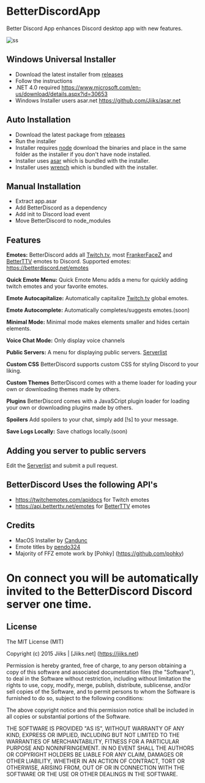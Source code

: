 # BetterDiscordApp
Better Discord App enhances Discord desktop app with new features.

![ss](http://i.imgur.com/P0XEyp6.jpg)

## Windows Universal Installer
* Download the latest installer from [releases](https://github.com/Jiiks/BetterDiscordApp/releases)
* Follow the instructions
* .NET 4.0 required https://www.microsoft.com/en-us/download/details.aspx?id=30653
* Windows Installer users asar.net https://github.com/Jiiks/asar.net

## Auto Installation
* Download the latest package from [releases](https://github.com/Jiiks/BetterDiscordApp/releases)
* Run the installer
* Installer requires [node](https://nodejs.org/en/download/) download the binaries and place in the same folder as the installer if you don't have node installed.
* Installer uses [asar](https://github.com/atom/asar) which is bundled with the installer.
* Installer uses [wrench](https://github.com/ryanmcgrath/wrench-js) which is bundled with the installer.

## Manual Installation
* Extract app.asar
* Add BetterDiscord as a dependency
* Add init to Discord load event
* Move BetterDiscord to node_modules

## Features

**Emotes:**
BetterDiscord adds all [Twitch.tv](http://twitch.tv), most [FrankerFaceZ](http://frankerfacez.com) and [BetterTTV](http://betterttv.net) emotes to Discord. Supported emotes: https://betterdiscord.net/emotes

**Quick Emote Menu:**
Quick Emote Menu adds a menu for quickly adding twitch emotes and your favorite emotes.

**Emote Autocapitalize:**
Automatically capitalize [Twitch.tv](http://twitch.tv) global emotes.

**Emote Autocomplete:**
Automatically completes/suggests emotes.(soon)

**Minimal Mode:**
Minimal mode makes elements smaller and hides certain elements.

**Voice Chat Mode:**
Only display voice channels

**Public Servers:**
A menu for displaying public servers. [Serverlist](https://github.com/Jiiks/BetterDiscordApp/blob/master/serverlist.json)

**Custom CSS**
BetterDiscord supports custom CSS for styling Discord to your liking.

**Custom Themes**
BetterDiscord comes with a theme loader for loading your own or downloading themes made by others.

**Plugins**
BetterDiscord comes with a JavaSCript plugin loader for loading your own or downloading plugins made by others.

**Spoilers**
Add spoilers to your chat, simply add [!s] to your message.

**Save Logs Locally:**
Save chatlogs locally.(soon)

## Adding you server to public servers
Edit the [Serverlist](https://github.com/Jiiks/BetterDiscordApp/blob/master/serverlist.json) and submit a pull request.

## BetterDiscord Uses the following API's
* https://twitchemotes.com/apidocs for Twitch emotes
* https://api.betterttv.net/emotes for [BetterTTV](https://nightdev.com/betterttv/) emotes

## Credits
* MacOS Installer by [Candunc](https://github.com/Candunc) 
* Emote titles by [pendo324](https://github.com/pendo324)
* Majority of FFZ emote work by [Pohky] (https://github.com/pohky)

# On connect you will be automatically invited to the BetterDiscord Discord server one time.

## License

The MIT License (MIT)

Copyright (c) 2015 Jiiks | [Jiiks.net] (https://jiiks.net)

Permission is hereby granted, free of charge, to any person obtaining a copy
of this software and associated documentation files (the "Software"), to deal
in the Software without restriction, including without limitation the rights
to use, copy, modify, merge, publish, distribute, sublicense, and/or sell
copies of the Software, and to permit persons to whom the Software is
furnished to do so, subject to the following conditions:

The above copyright notice and this permission notice shall be included in
all copies or substantial portions of the Software.

THE SOFTWARE IS PROVIDED "AS IS", WITHOUT WARRANTY OF ANY KIND, EXPRESS OR
IMPLIED, INCLUDING BUT NOT LIMITED TO THE WARRANTIES OF MERCHANTABILITY,
FITNESS FOR A PARTICULAR PURPOSE AND NONINFRINGEMENT. IN NO EVENT SHALL THE
AUTHORS OR COPYRIGHT HOLDERS BE LIABLE FOR ANY CLAIM, DAMAGES OR OTHER
LIABILITY, WHETHER IN AN ACTION OF CONTRACT, TORT OR OTHERWISE, ARISING FROM,
OUT OF OR IN CONNECTION WITH THE SOFTWARE OR THE USE OR OTHER DEALINGS IN
THE SOFTWARE.